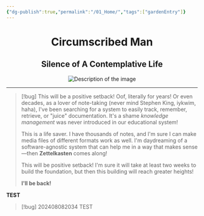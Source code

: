 ```yaml
---
{"dg-publish":true,"permalink":"/01_Home/","tags":["gardenEntry"]}
---
```



<div style="text-align: center;">
    <h1>Circumscribed Man</h1>
    <h2>Silence of A Contemplative Life</h2>
    <img src="https://i.imgur.com/c6UQ6gN_d.jpg?maxwidth=520&shape=thumb&fidelity=high" alt="Description of the image" style="max-width: 100%; height: auto;">
</div>

___

> [!bug] This will be a positive setback!
> Oof, literally for years! Or even decades, as a lover of note-taking (never mind Stephen King, iykwim, haha), I've been searching for a system to easily track, remember, retrieve, or "juice" documentation. It's a shame *knowledge management* was never introduced in our educational system!
> 
> This is a life saver. I have thousands of notes, and I'm sure I can make media files of different formats work as well. I'm daydreaming of a software-agnostic system that can help me in a way that makes sense—then **Zettelkasten** comes along!
> 
> This will be positive setback! I'm sure it will take at least two weeks to build the foundation, but then this building will reach greater heights!
> 
> **I'll be back!**  

**TEST**

> [!bug] 202408082034 TEST

